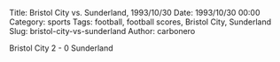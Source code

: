 Title: Bristol City vs. Sunderland, 1993/10/30
Date: 1993/10/30 00:00
Category: sports
Tags: football, football scores, Bristol City, Sunderland
Slug: bristol-city-vs-sunderland
Author: carbonero


Bristol City 2 - 0 Sunderland
